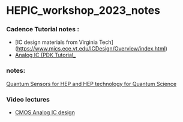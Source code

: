 # HEPIC_workshop_2023_notes

### Cadence Tutorial notes : 
* [IC design materials from Virginia Tech] (https://www.mics.ece.vt.edu/ICDesign/Overview/index.html)
* [Analog IC (PDK Tutorial_ ](https://www.mics.ece.vt.edu/ICDesign/Tutorials/AnalogIC/PDK_Material.html)

### notes:
[Quantum Sensors for HEP and HEP
technology for Quantum Science](https://indico.cern.ch/event/716539/contributions/3251242/attachments/1798184/2932123/Estrada_vienna2019.pdf)

### Video lectures
* [CMOS Analog IC design](https://www.youtube.com/playlist?list=PL9CC669A6A8D4D488)  
